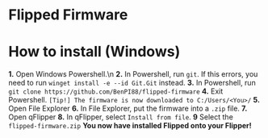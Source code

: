 # Flipped Firmware

# How to install (Windows)
**1.** Open Windows Powershell.\n
**2.** In Powershell, run `git`. If this errors, you need to run `winget install -e --id Git.Git` instead.
**3.** In Powershell, run `git clone https://github.com/BenPI88/flipped-firmware`
**4.** Exit Powershell.
`[Tip!] The firmware is now downloaded to C:/Users/<You>/`
**5.** Open File Explorer
**6.** In File Explorer, put the firmware into a `.zip` file.
**7.** Open qFlipper
**8.** In qFlipper, select `Install from file`.
**9** Select the `flipped-firmware.zip`
**You now have installed Flipped onto your Flipper!**

